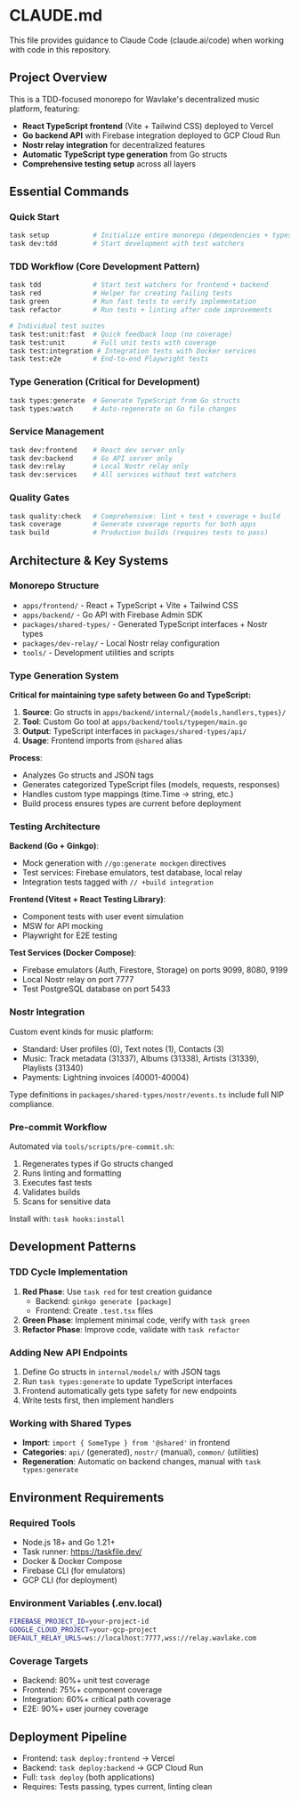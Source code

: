 # CLAUDE.md

This file provides guidance to Claude Code (claude.ai/code) when working with code in this repository.

## Project Overview

This is a TDD-focused monorepo for Wavlake's decentralized music platform, featuring:
- **React TypeScript frontend** (Vite + Tailwind CSS) deployed to Vercel
- **Go backend API** with Firebase integration deployed to GCP Cloud Run  
- **Nostr relay integration** for decentralized features
- **Automatic TypeScript type generation** from Go structs
- **Comprehensive testing setup** across all layers

## Essential Commands

### Quick Start
```bash
task setup           # Initialize entire monorepo (dependencies + types + tests)
task dev:tdd         # Start development with test watchers
```

### TDD Workflow (Core Development Pattern)
```bash
task tdd             # Start test watchers for frontend + backend
task red             # Helper for creating failing tests
task green           # Run fast tests to verify implementation
task refactor        # Run tests + linting after code improvements

# Individual test suites
task test:unit:fast  # Quick feedback loop (no coverage)
task test:unit       # Full unit tests with coverage
task test:integration # Integration tests with Docker services
task test:e2e        # End-to-end Playwright tests
```

### Type Generation (Critical for Development)
```bash
task types:generate  # Generate TypeScript from Go structs
task types:watch     # Auto-regenerate on Go file changes
```

### Service Management
```bash
task dev:frontend    # React dev server only
task dev:backend     # Go API server only  
task dev:relay       # Local Nostr relay only
task dev:services    # All services without test watchers
```

### Quality Gates
```bash
task quality:check   # Comprehensive: lint + test + coverage + build
task coverage        # Generate coverage reports for both apps
task build           # Production builds (requires tests to pass)
```

## Architecture & Key Systems

### Monorepo Structure
- `apps/frontend/` - React + TypeScript + Vite + Tailwind CSS
- `apps/backend/` - Go API with Firebase Admin SDK
- `packages/shared-types/` - Generated TypeScript interfaces + Nostr types
- `packages/dev-relay/` - Local Nostr relay configuration
- `tools/` - Development utilities and scripts

### Type Generation System
**Critical for maintaining type safety between Go and TypeScript:**

1. **Source**: Go structs in `apps/backend/internal/{models,handlers,types}/`
2. **Tool**: Custom Go tool at `apps/backend/tools/typegen/main.go`
3. **Output**: TypeScript interfaces in `packages/shared-types/api/`
4. **Usage**: Frontend imports from `@shared` alias

**Process**:
- Analyzes Go structs and JSON tags
- Generates categorized TypeScript files (models, requests, responses)
- Handles custom type mappings (time.Time → string, etc.)
- Build process ensures types are current before deployment

### Testing Architecture
**Backend (Go + Ginkgo)**:
- Mock generation with `//go:generate mockgen` directives
- Test services: Firebase emulators, test database, local relay
- Integration tests tagged with `// +build integration`

**Frontend (Vitest + React Testing Library)**:
- Component tests with user event simulation
- MSW for API mocking
- Playwright for E2E testing

**Test Services (Docker Compose)**:
- Firebase emulators (Auth, Firestore, Storage) on ports 9099, 8080, 9199
- Local Nostr relay on port 7777
- Test PostgreSQL database on port 5433

### Nostr Integration
Custom event kinds for music platform:
- Standard: User profiles (0), Text notes (1), Contacts (3)
- Music: Track metadata (31337), Albums (31338), Artists (31339), Playlists (31340)
- Payments: Lightning invoices (40001-40004)

Type definitions in `packages/shared-types/nostr/events.ts` include full NIP compliance.

### Pre-commit Workflow
Automated via `tools/scripts/pre-commit.sh`:
1. Regenerates types if Go structs changed
2. Runs linting and formatting
3. Executes fast tests
4. Validates builds
5. Scans for sensitive data

Install with: `task hooks:install`

## Development Patterns

### TDD Cycle Implementation
1. **Red Phase**: Use `task red` for test creation guidance
   - Backend: `ginkgo generate [package]` 
   - Frontend: Create `.test.tsx` files
2. **Green Phase**: Implement minimal code, verify with `task green`
3. **Refactor Phase**: Improve code, validate with `task refactor`

### Adding New API Endpoints
1. Define Go structs in `internal/models/` with JSON tags
2. Run `task types:generate` to update TypeScript interfaces
3. Frontend automatically gets type safety for new endpoints
4. Write tests first, then implement handlers

### Working with Shared Types
- **Import**: `import { SomeType } from '@shared'` in frontend
- **Categories**: `api/` (generated), `nostr/` (manual), `common/` (utilities)
- **Regeneration**: Automatic on backend changes, manual with `task types:generate`

## Environment Requirements

### Required Tools
- Node.js 18+ and Go 1.21+
- Task runner: https://taskfile.dev/
- Docker & Docker Compose
- Firebase CLI (for emulators)
- GCP CLI (for deployment)

### Environment Variables (.env.local)
```bash
FIREBASE_PROJECT_ID=your-project-id
GOOGLE_CLOUD_PROJECT=your-gcp-project
DEFAULT_RELAY_URLS=ws://localhost:7777,wss://relay.wavlake.com
```

### Coverage Targets
- Backend: 80%+ unit test coverage
- Frontend: 75%+ component coverage
- Integration: 60%+ critical path coverage
- E2E: 90%+ user journey coverage

## Deployment Pipeline
- Frontend: `task deploy:frontend` → Vercel
- Backend: `task deploy:backend` → GCP Cloud Run
- Full: `task deploy` (both applications)
- Requires: Tests passing, types current, linting clean
